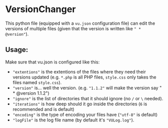 # VersionChanger
This python file (equipped with a `vu.json` configuration file) can edit the versions of multiple files (given that the version is written like `" * @version"`).
## Usage:
Make sure that vu.json is configured like this:
- `"extentions"` is the extentions of the files where they need their versions updated (e.g. `*.php` is all PHP files, `style.css` only takes the files named `style.css`).
- `"version"` is... well the version. (e.g. `"1.1.2"` will make the version say " * @version 1.1.2")
- `"ignore"` is the list of directories that it should ignore (no `/` or `\` needed).
- `"iterations"` is how deep should it go inside the directories (`6` is recommended and is default)
- `"encoding"` is the type of encoding your files have (`"utf-8"` is default)
- `"logFile"` is the log file name (by default it's `"VULog.log"`).
